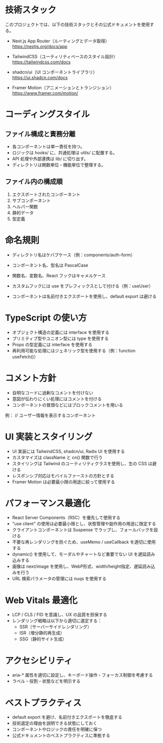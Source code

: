 # 技術スタック

このプロジェクトでは、以下の技術スタックとその公式ドキュメントを使用する。

- Next.js App Router（ルーティングとデータ取得）  
  https://nextjs.org/docs/app

- TailwindCSS（ユーティリティベースのスタイル設計）  
  https://tailwindcss.com/docs

- shadcn/ui（UI コンポーネントライブラリ）  
  https://ui.shadcn.com/docs

- Framer Motion（アニメーションとトランジション）  
  https://www.framer.com/motion/

# コーディングスタイル

## ファイル構成と責務分離

- 各コンポーネントは単一責任を持つ。
- ロジックは hooks/ に、共通処理は utils/ に配置する。
- API 処理や外部連携は lib/ に切り出す。
- ディレクトリは関数単位・機能単位で整理する。

## ファイル内の構成順

1. エクスポートされたコンポーネント
2. サブコンポーネント
3. ヘルパー関数
4. 静的データ
5. 型定義

# 命名規則

- ディレクトリ名はケバブケース（例：components/auth-form）
- コンポーネント名、型名は PascalCase
- 関数名、変数名、React フックはキャメルケース
- カスタムフックには use をプレフィックスとして付ける（例：useUser）

- コンポーネントは名前付きエクスポートを使用し、default export は避ける

# TypeScript の使い方

- オブジェクト構造の定義には interface を使用する
- プリミティブ型やユニオン型には type を使用する
- Props の型定義には interface を使用する
- 再利用可能な処理にはジェネリック型を使用する（例：function useFetch<T>()）

# コメント方針

- 自明なコードに過剰なコメントを付けない
- 意図が伝わりにくい処理にはコメントを付ける
- コンポーネントの冒頭などにはブロックコメントを用いる

例：
// ユーザー情報を表示するコンポーネント

# UI 実装とスタイリング

- UI 実装には TailwindCSS, shadcn/ui, Radix UI を使用する
- カスタマイズは className と cn() 関数で行う
- スタイリングは Tailwind のユーティリティクラスを使用し、生の CSS は避ける
- レスポンシブ対応はモバイルファーストの方針とする
- Framer Motion は必要最小限の用途に絞って使用する

# パフォーマンス最適化

- React Server Components（RSC）を優先して使用する
- "use client" の使用は必要最小限とし、状態管理や副作用の用途に限定する
- クライアントコンポーネントは Suspense でラップし、フォールバックを設ける
- 不要な再レンダリングを防ぐため、useMemo / useCallback を適切に使用する
- dynamic() を使用して、モーダルやチャートなど重要でない UI を遅延読み込みする
- 画像は next/image を使用し、WebP形式、width/height指定、遅延読み込みを行う
- URL 検索パラメータの管理には nuqs を使用する

# Web Vitals 最適化

- LCP / CLS / FID を意識し、UX の品質を担保する
- レンダリング戦略は以下から適切に選定する：
  - SSR（サーバーサイドレンダリング）
  - ISR（増分静的再生成）
  - SSG（静的サイト生成）

# アクセシビリティ

- aria-* 属性を適切に設定し、キーボード操作・フォーカス制御を考慮する
- ラベル・役割・状態などを明示する

# ベストプラクティス

- default export を避け、名前付きエクスポートを徹底する
- 技術選定の理由を説明できる状態にしておく
- コンポーネントやロジックの責任を明確に保つ
- 公式ドキュメントのベストプラクティスに準拠する
